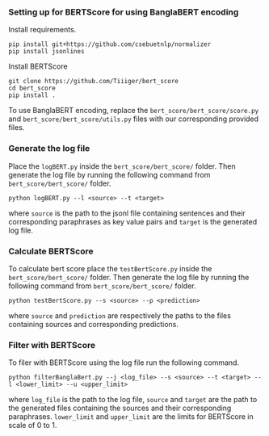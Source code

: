 ### Setting up for BERTScore for using BanglaBERT encoding
Install requirements.
```
pip install git+https://github.com/csebuetnlp/normalizer
pip install jsonlines
```
Install BERTScore
```
git clone https://github.com/Tiiiger/bert_score
cd bert_score
pip install .
```
To use BanglaBERT encoding, replace the `bert_score/bert_score/score.py` and `bert_score/bert_score/utils.py` files with our corresponding provided files.
### Generate the log file
Place the `logBERT.py` inside the `bert_score/bert_score/` folder. Then generate the log file by running the following command from `bert_score/bert_score/` folder.
```
python logBERT.py --l <source> --t <target>
```
where `source` is the path to the jsonl file containing sentences and their corresponding paraphrases as key value pairs and `target` is the generated log file.
### Calculate BERTScore
To calculate bert score place the `testBertScore.py` inside the `bert_score/bert_score/` folder. Then generate the log file by running the following command from `bert_score/bert_score/` folder.
```
python testBertScore.py --s <source> --p <prediction>
```
where `source` and `prediction` are respectively the paths to the files containing sources and corresponding predictions.

### Filter with BERTScore
To filer with BERTScore using the log file run the following command.
```
python filterBanglaBert.py --j <log_file> --s <source> --t <target> --l <lower_limit> --u <upper_limit>
```
where `log_file` is the path to the log file, `source` and `target` are the path to the generated files containing the sources and their corresponding paraphrases. `lower_limit` and `upper_limit` are the limits for BERTScore in scale of 0 to 1. 
